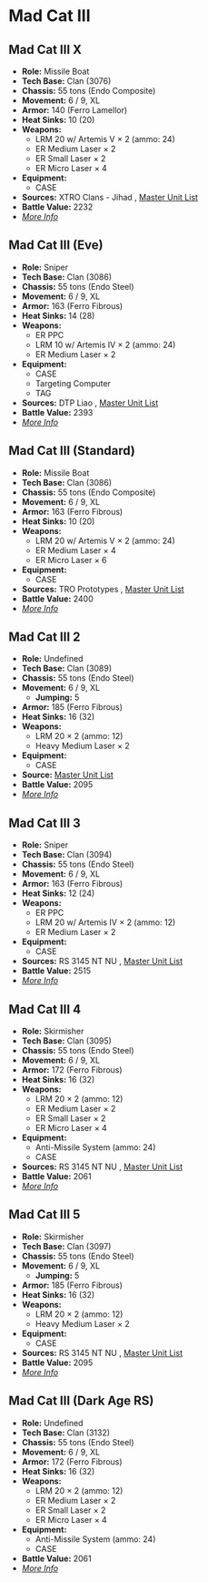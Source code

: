 # Mad Cat III 

## Mad Cat III X 

- **Role:** Missile Boat 
- **Tech Base:** Clan (3076) 
- **Chassis:** 55 tons (Endo Composite) 
- **Movement:** 6 / 9, XL 
- **Armor:** 140 (Ferro Lamellor) 
- **Heat Sinks:** 10 (20) 
- **Weapons:** 
  - LRM 20 w/ Artemis V × 2 (ammo: 24) 
  - ER Medium Laser × 2 
  - ER Small Laser × 2 
  - ER Micro Laser × 4 
- **Equipment:** 
  - CASE 
- **Sources:** XTRO Clans - Jihad , [Master Unit List](http://masterunitlist.info/Unit/Details/4563/mad-cat-iii-x) 
- **Battle Value:** 2232 
- [*More Info*](mad_cat_iii/mad_cat_iii_x.md) 

## Mad Cat III (Eve) 

- **Role:** Sniper 
- **Tech Base:** Clan (3086) 
- **Chassis:** 55 tons (Endo Steel) 
- **Movement:** 6 / 9, XL 
- **Armor:** 163 (Ferro Fibrous) 
- **Heat Sinks:** 14 (28) 
- **Weapons:** 
  - ER PPC 
  - LRM 10 w/ Artemis IV × 2 (ammo: 24) 
  - ER Medium Laser × 2 
- **Equipment:** 
  - CASE 
  - Targeting Computer 
  - TAG 
- **Sources:** DTP Liao , [Master Unit List](http://masterunitlist.info/Unit/Details/5543/mad-cat-iii-eve) 
- **Battle Value:** 2393 
- [*More Info*](mad_cat_iii/mad_cat_iii_eve.md) 

## Mad Cat III (Standard) 

- **Role:** Missile Boat 
- **Tech Base:** Clan (3086) 
- **Chassis:** 55 tons (Endo Composite) 
- **Movement:** 6 / 9, XL 
- **Armor:** 163 (Ferro Fibrous) 
- **Heat Sinks:** 10 (20) 
- **Weapons:** 
  - LRM 20 w/ Artemis V × 2 (ammo: 24) 
  - ER Medium Laser × 4 
  - ER Micro Laser × 6 
- **Equipment:** 
  - CASE 
- **Sources:** TRO Prototypes , [Master Unit List](http://masterunitlist.info/Unit/Details/4561/mad-cat-iii-standard) 
- **Battle Value:** 2400 
- [*More Info*](mad_cat_iii/mad_cat_iii_standard.md) 

## Mad Cat III 2 

- **Role:** Undefined 
- **Tech Base:** Clan (3089) 
- **Chassis:** 55 tons (Endo Steel) 
- **Movement:** 6 / 9, XL 
  - **Jumping:** 5 
- **Armor:** 185 (Ferro Fibrous) 
- **Heat Sinks:** 16 (32) 
- **Weapons:** 
  - LRM 20 × 2 (ammo: 12) 
  - Heavy Medium Laser × 2 
- **Equipment:** 
  - CASE 
- **Source:** [Master Unit List](http://masterunitlist.info/Unit/Details/4562/mad-cat-iii-2) 
- **Battle Value:** 2095 
- [*More Info*](mad_cat_iii/mad_cat_iii_2.md) 

## Mad Cat III 3 

- **Role:** Sniper 
- **Tech Base:** Clan (3094) 
- **Chassis:** 55 tons (Endo Steel) 
- **Movement:** 6 / 9, XL 
- **Armor:** 163 (Ferro Fibrous) 
- **Heat Sinks:** 12 (24) 
- **Weapons:** 
  - ER PPC 
  - LRM 20 w/ Artemis IV × 2 (ammo: 12) 
  - ER Medium Laser × 2 
- **Equipment:** 
  - CASE 
- **Sources:** RS 3145 NT NU , [Master Unit List](http://masterunitlist.info/Unit/Details/6896/mad-cat-iii-3) 
- **Battle Value:** 2515 
- [*More Info*](mad_cat_iii/mad_cat_iii_3.md) 

## Mad Cat III 4 

- **Role:** Skirmisher 
- **Tech Base:** Clan (3095) 
- **Chassis:** 55 tons (Endo Steel) 
- **Movement:** 6 / 9, XL 
- **Armor:** 172 (Ferro Fibrous) 
- **Heat Sinks:** 16 (32) 
- **Weapons:** 
  - LRM 20 × 2 (ammo: 12) 
  - ER Medium Laser × 2 
  - ER Small Laser × 2 
  - ER Micro Laser × 4 
- **Equipment:** 
  - Anti-Missile System (ammo: 24) 
  - CASE 
- **Sources:** RS 3145 NT NU , [Master Unit List](http://masterunitlist.info/Unit/Details/6897/mad-cat-iii-4) 
- **Battle Value:** 2061 
- [*More Info*](mad_cat_iii/mad_cat_iii_4.md) 

## Mad Cat III 5 

- **Role:** Skirmisher 
- **Tech Base:** Clan (3097) 
- **Chassis:** 55 tons (Endo Steel) 
- **Movement:** 6 / 9, XL 
  - **Jumping:** 5 
- **Armor:** 185 (Ferro Fibrous) 
- **Heat Sinks:** 16 (32) 
- **Weapons:** 
  - LRM 20 × 2 (ammo: 12) 
  - Heavy Medium Laser × 2 
- **Equipment:** 
  - CASE 
- **Sources:** RS 3145 NT NU , [Master Unit List](http://masterunitlist.info/Unit/Details/6898/mad-cat-iii-5) 
- **Battle Value:** 2095 
- [*More Info*](mad_cat_iii/mad_cat_iii_5.md) 

## Mad Cat III (Dark Age RS) 

- **Role:** Undefined 
- **Tech Base:** Clan (3132) 
- **Chassis:** 55 tons (Endo Steel) 
- **Movement:** 6 / 9, XL 
- **Armor:** 172 (Ferro Fibrous) 
- **Heat Sinks:** 16 (32) 
- **Weapons:** 
  - LRM 20 × 2 (ammo: 12) 
  - ER Medium Laser × 2 
  - ER Small Laser × 2 
  - ER Micro Laser × 4 
- **Equipment:** 
  - Anti-Missile System (ammo: 24) 
  - CASE 
- **Battle Value:** 2061 
- [*More Info*](mad_cat_iii/mad_cat_iii_dark_age_rs.md) 

